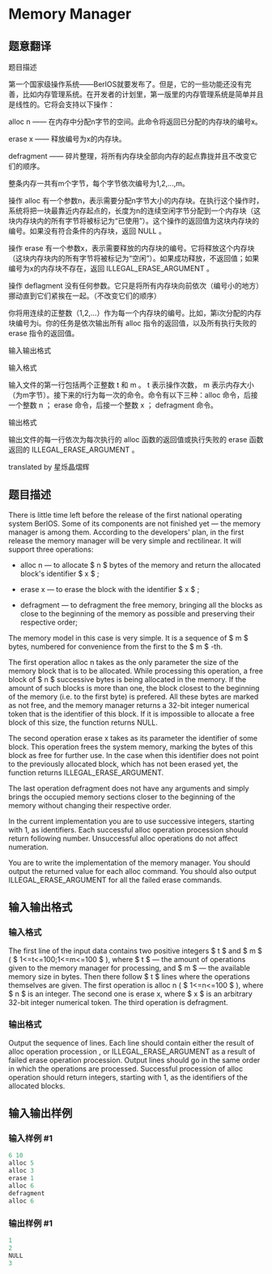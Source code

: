 # Memory Manager

## 题意翻译

题目描述

第一个国家级操作系统——BerlOS就要发布了。但是，它的一些功能还没有完善，比如内存管理系统。在开发者的计划里，第一版里的内存管理系统是简单并且是线性的。它将会支持以下操作：

alloc n —— 在内存中分配n字节的空间。此命令将返回已分配的内存块的编号x。

erase x —— 释放编号为x的内存块。

defragment —— 碎片整理，将所有内存块全部向内存的起点靠拢并且不改变它们的顺序。

整条内存一共有m个字节，每个字节依次编号为1,2,...,m。

操作 alloc 有一个参数n，表示需要分配n字节大小的内存块。在执行这个操作时，系统将把一块最靠近内存起点的，长度为n的连续空闲字节分配到一个内存块（这块内存块内的所有字节将被标记为“已使用”）。这个操作的返回值为这块内存块的编号。如果没有符合条件的内存块，返回 NULL 。

操作 erase 有一个参数x，表示需要释放的内存块的编号。它将释放这个内存块（这块内存块内的所有字节将被标记为“空闲”）。如果成功释放，不返回值；如果编号为x的内存块不存在，返回 ILLEGAL\_ERASE\_ARGUMENT 。

操作 deflagment 没有任何参数。它只是将所有内存块向前依次（编号小的地方）挪动直到它们紧挨在一起。（不改变它们的顺序）

你将用连续的正整数（1,2,...）作为每一个内存块的编号。比如，第i次分配的内存块编号为i。你的任务是依次输出所有 alloc 指令的返回值，以及所有执行失败的 erase 指令的返回值。

输入输出格式

输入格式

输入文件的第一行包括两个正整数 t 和 m 。 t 表示操作次数， m 表示内存大小（为m字节）。接下来的t行为每一次的命令。命令有以下三种：alloc 命令，后接一个整数 n ； erase 命令，后接一个整数 x ； defragment 命令。

输出格式

输出文件的每一行依次为每次执行的 alloc 函数的返回值或执行失败的 erase 函数返回的 ILLEGAL\_ERASE\_ARGUMENT 。

translated by 星烁晶熠辉

## 题目描述

There is little time left before the release of the first national operating system BerlOS. Some of its components are not finished yet — the memory manager is among them. According to the developers' plan, in the first release the memory manager will be very simple and rectilinear. It will support three operations:

- alloc n — to allocate $ n $ bytes of the memory and return the allocated block's identifier $ x $ ;

- erase x — to erase the block with the identifier $ x $ ;

- defragment — to defragment the free memory, bringing all the blocks as close to the beginning of the memory as possible and preserving their respective order;

The memory model in this case is very simple. It is a sequence of $ m $ bytes, numbered for convenience from the first to the $ m $ -th.

The first operation alloc n takes as the only parameter the size of the memory block that is to be allocated. While processing this operation, a free block of $ n $ successive bytes is being allocated in the memory. If the amount of such blocks is more than one, the block closest to the beginning of the memory (i.e. to the first byte) is prefered. All these bytes are marked as not free, and the memory manager returns a 32-bit integer numerical token that is the identifier of this block. If it is impossible to allocate a free block of this size, the function returns NULL.

The second operation erase x takes as its parameter the identifier of some block. This operation frees the system memory, marking the bytes of this block as free for further use. In the case when this identifier does not point to the previously allocated block, which has not been erased yet, the function returns ILLEGAL\_ERASE\_ARGUMENT.

The last operation defragment does not have any arguments and simply brings the occupied memory sections closer to the beginning of the memory without changing their respective order.

In the current implementation you are to use successive integers, starting with 1, as identifiers. Each successful alloc operation procession should return following number. Unsuccessful alloc operations do not affect numeration.

You are to write the implementation of the memory manager. You should output the returned value for each alloc command. You should also output ILLEGAL\_ERASE\_ARGUMENT for all the failed erase commands.

## 输入输出格式

### 输入格式

The first line of the input data contains two positive integers $ t $ and $ m $ ( $ 1<=t<=100;1<=m<=100 $ ), where $ t $ — the amount of operations given to the memory manager for processing, and $ m $ — the available memory size in bytes. Then there follow $ t $ lines where the operations themselves are given. The first operation is alloc n ( $ 1<=n<=100 $ ), where $ n $ is an integer. The second one is erase x, where $ x $ is an arbitrary 32-bit integer numerical token. The third operation is defragment.

### 输出格式

Output the sequence of lines. Each line should contain either the result of alloc operation procession , or ILLEGAL\_ERASE\_ARGUMENT as a result of failed erase operation procession. Output lines should go in the same order in which the operations are processed. Successful procession of alloc operation should return integers, starting with 1, as the identifiers of the allocated blocks.

## 输入输出样例

### 输入样例 #1

```cpp
6 10
alloc 5
alloc 3
erase 1
alloc 6
defragment
alloc 6

```
### 输出样例 #1

```cpp
1
2
NULL
3

```

